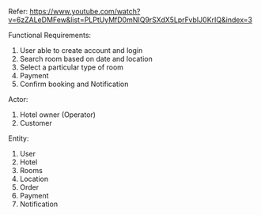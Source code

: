 Refer: https://www.youtube.com/watch?v=6zZALeDMFew&list=PLPtUyMfD0mNIQ9rSXdX5LprFvbIJ0KrIQ&index=3

Functional Requirements:
1. User able to create account and login
2. Search room based on date and location
3. Select a particular type of room
4. Payment
5. Confirm booking and Notification


Actor:
1. Hotel owner (Operator)
2. Customer

Entity:
1. User
2. Hotel
3. Rooms
4. Location
5. Order
6. Payment
7. Notification